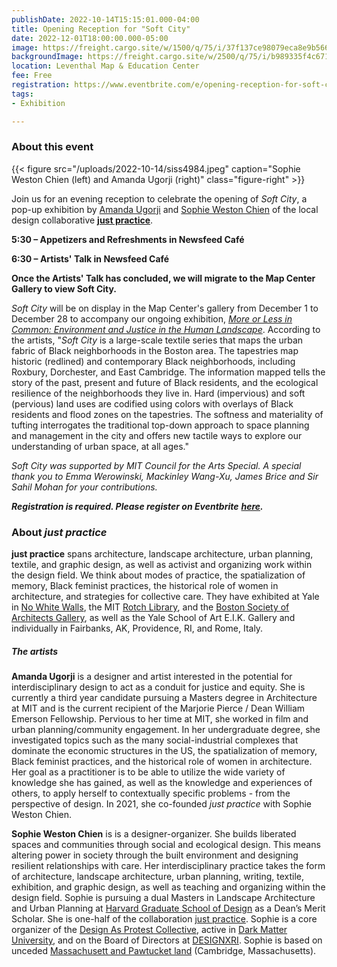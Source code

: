 ```yaml
---
publishDate: 2022-10-14T15:15:01.000-04:00
title: Opening Reception for "Soft City"
date: 2022-12-01T18:00:00.000-05:00
image: https://freight.cargo.site/w/1500/q/75/i/37f137ce98079eca8e9b566083745510055ed81bdeed2bb143bd3d5c693018c9/SISS4994_LOW-RES_CROP.jpg
backgroundImage: https://freight.cargo.site/w/2500/q/75/i/b989335f4c671c5ae23bba9d1af731d33c953ac956a018293762a6c35228aa76/VERY-LARGE-ALL-THREE-1-copy.jpg
location: Leventhal Map & Education Center
fee: Free
registration: https://www.eventbrite.com/e/opening-reception-for-soft-city-tickets-441904246497
tags:
- Exhibition

---
```

### About this event

{{< figure src="/uploads/2022-10-14/siss4984.jpeg" caption="Sophie Weston Chien (left) and Amanda Ugorji (right)" class="figure-right" >}}

Join us for an evening reception to celebrate the opening of _Soft City_, a pop-up exhibition by [Amanda Ugorji](https://architecture.mit.edu/people/amanda-ugorji) and [Sophie Weston Chien](https://sophiewestonchien.com/about) of the local design collaborative [**just practice**](https://justpractice.work/).

**5:30 – Appetizers and Refreshments in Newsfeed Café**

**6:30 – Artists' Talk in Newsfeed Café**

**Once the Artists' Talk has concluded, we will migrate to the Map Center Gallery to view Soft City.**

_Soft City_ will be on display in the Map Center's gallery from December 1 to December 28 to accompany our ongoing exhibition, [_More or Less in Common: Environment and Justice in the Human Landscape_](https://www.leventhalmap.org/digital-exhibitions/more-or-less-in-common/). According to the artists, "_Soft City_ is a large-scale textile series that maps the urban fabric of Black neighborhoods in the Boston area. The tapestries map historic (redlined) and contemporary Black neighborhoods, including Roxbury, Dorchester, and East Cambridge. The information mapped tells the story of the past, present and future of Black residents, and the ecological resilience of the neighborhoods they live in. Hard (impervious) and soft (pervious) land uses are codified using colors with overlays of Black residents and flood zones on the tapestries. The softness and materiality of tufting interrogates the traditional top-down approach to space planning and management in the city and offers new tactile ways to explore our understanding of urban space, at all ages."

_Soft City was supported by MIT Council for the Arts Special. A special thank you to Emma Werowinski, Mackinley Wang-Xu, James Brice and Sir Sahil Mohan for your contributions._

**_Registration is required. Please register on Eventbrite_** [**_here_**](https://www.eventbrite.com/e/opening-reception-for-soft-city-tickets-441904246497)**_._**

### About _just practice_

**just practice** spans architecture, landscape architecture, urban planning, textile, and graphic design, as well as activist and organizing work within the design field. We think about modes of practice, the spatialization of memory, Black feminist practices, the historical role of women in architecture, and strategies for collective care. They have exhibited at Yale in [No White Walls](http://nowhitewalls.yaleschoolofart.org/), the MIT [Rotch Library](https://libraries.mit.edu/exhibits/Rotch-Library/), and the [Boston Society of Architects Gallery](https://www.architects.org/exhibitions/now-what-advocacy-activism-alliances-in-american-architecture-since-1968), as well as the Yale School of Art E.I.K. Gallery and individually in Fairbanks, AK, Providence, RI, and Rome, Italy.

##### The artists

**Amanda Ugorji** is a designer and artist interested in the potential for interdisciplinary design to act as a conduit for justice and equity. She is currently a third year candidate pursuing a Masters degree in Architecture at MIT and is the current recipient of the Marjorie Pierce / Dean William Emerson Fellowship. Pervious to her time at MIT, she worked in film and urban planning/community engagement. In her undergraduate degree, she investigated topics such as the many social-industrial complexes that dominate the economic structures in the US, the spatialization of memory, Black feminist practices, and the historical role of women in architecture. Her goal as a practitioner is to be able to utilize the wide variety of knowledge she has gained, as well as the knowledge and experiences of others, to apply herself to contextually specific problems - from the perspective of design. In 2021, she co-founded _just practice_ with Sophie Weston Chien.

**Sophie Weston Chien** is is a designer-organizer. She builds liberated spaces and communities through social and ecological design. This means altering power in society through the built environment and designing resilient relationships with care. Her interdisciplinary practice takes the form of architecture, landscape architecture, urban planning, writing, textile, exhibition, and graphic design, as well as teaching and organizing within the design field. Sophie is pursuing a dual Masters in Landscape Architecture and Urban Planning at [Harvard Graduate School of Design](https://www.gsd.harvard.edu/) as a Dean’s Merit Scholar. She is one-half of the collaboration [just practice](https://justpractice.work/). Sophie is a core organizer of the [Design As Protest Collective](https://www.dapcollective.com/), active in [Dark Matter University](https://darkmatteruniversity.org/HOME-RHIZOME), and on the Board of Directors at [DESIGNXRI](http://www.designxri.com/). Sophie is based on unceded [Massachusett and Pawtucket land](https://native-land.ca/) (Cambridge, Massachusetts).
